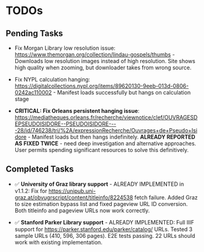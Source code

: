 # TODOs

## Pending Tasks

- Fix Morgan Library low resolution issue: https://www.themorgan.org/collection/lindau-gospels/thumbs - Downloads low resolution images instead of high resolution. Site shows high quality when zooming, but downloader takes from wrong source.

- Fix NYPL calculation hanging: https://digitalcollections.nypl.org/items/89620130-9eeb-013d-0806-0242ac110002 - Manifest loads successfully but hangs on calculation stage

- **CRITICAL: Fix Orleans persistent hanging issue**: https://mediatheques.orleans.fr/recherche/viewnotice/clef/OUVRAGESDEPSEUDOISIDORE--PSEUDOISIDORE----28/id/746238/tri/%2A/expressionRecherche/Ouvrages+de+Pseudo+Isidore - Manifest loads but then hangs indefinitely. **ALREADY REPORTED AS FIXED TWICE** - need deep investigation and alternative approaches. User permits spending significant resources to solve this definitively.

## Completed Tasks

- ✅ **University of Graz library support** - ALREADY IMPLEMENTED in v1.1.2: Fix for https://unipub.uni-graz.at/obvugrscript/content/titleinfo/8224538 fetch failure. Added Graz to size estimation bypass list and fixed pageview URL ID conversion. Both titleinfo and pageview URLs now work correctly.

- ✅ **Stanford Parker Library support** - ALREADY IMPLEMENTED: Full IIIF support for https://parker.stanford.edu/parker/catalog/ URLs. Tested 3 sample URLs (410, 596, 306 pages). E2E tests passing. 22 URLs should work with existing implementation.

<!-- Completed todos moved to TODOS-COMPLETED.md -->